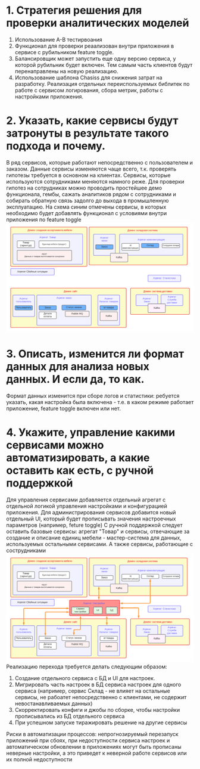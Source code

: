 # 1. Стратегия решения для проверки аналитических моделей
1. Использование  А-В тестирвоания
2. Функционал для проверки реаализован внутри приложения в сервисе с рубильником  feature toggle. 
3. Балансировщик может запустить еще одну версию сервиса, у которой рубильник будет включен. Тем самым часть клиентов будут перенаправлены на новую реализацию. 
4. Использование шаблона Chasiss для снижения затрат на разработку. Реализация отдельных переиспользуемых библитек по работе с сервисом логирования, сбора метрик, работы с настройками приложения.


# 2. Указать, какие сервисы будут затронуты в результате такого подхода и почему.
В ряд сервисов, которые работают непосредственно с пользователем и заказом. Данные сервисы изменяются чаще всего, т.к. проверять гипотезы требуется в основном на клиентах. 
Сервисы, которые используются сотрудниками меняются намного реже. Для проверки гипотез на сотрудниках можно проводить простейшее демо функционала, гембы, сажать аналитиков рядом с сотрудниками и собирать обратную связь задолго до выхода в промышленную эксплуатацию.
На схема синим отмечены сервисы, в которых необходимо будет добавлять функционал с условиями внутри приложения по feature toggle
![alt tag](https://github.com/chukichaeva/1corns-homework/blob/main/img/parametrs1.png)

# 3. Описать, изменится ли формат данных для анализа новых данных. И если да, то как.
Формат данных изменится при сборе логов и статистики: ребуется указать, какая настройка была включена - т.е. в каком режиме работает приложение, feature toggle включен или нет. 

# 4. Укажите, управление какими сервисами можно автоматизировать, а какие оставить как есть, с ручной поддержкой
Для управления сервисами добавляется отдельный агрегат с отдельной логикой управления настройками и конфигурацией приложения. Для администрирования сервисов добавится новый отдельный UI, который будет прописывать значения настроечных параметров (например, feture toggle) 
С ручной поддержкой следует оставить базовые сервисы: агрегат "Товар" и сервисы, отвечающие за создание и описание единиц мебели - мастер-система для данных, используемых остальными сервисами. А также сервисы, работающие с сострудниками
![alt tag](https://github.com/chukichaeva/1corns-homework/blob/main/img/parametrs.png)
Реализацию перехода требуется делать следующим образом: 
1. Создание отдельного сервиса с БД и UI для настроек. 
2. Мигрировать часть настроек в БД  сервиса настроек для одного сервиса (например, сервис Склад - не влияет на остальные сервисы, не рабоатет непосредственно с клиентами, не содержит невостанавливаемых данных)
3. Скорректировать конфиги и джобы по сборке, чтобы настройки прописывались из БД отдельного сервиса
4. При успешном запуске тиражировать решение на другие сервисы

Риски в автоматизации процессов: непрогнозируемый перезапуск приложений при сбоях, при недоступности сервиса настроек и автоматическом обновлении в приложениях могут быть прописаны неверные настройки, а это приведет к неверной работе сервисов или их полной недоступности
